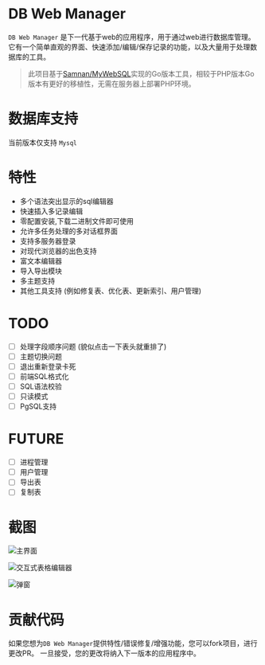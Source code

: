 DB Web Manager
========
`DB Web Manager` 是下一代基于web的应用程序，用于通过web进行数据库管理。
它有一个简单直观的界面、快速添加/编辑/保存记录的功能，以及大量用于处理数据库的工具。

> 此项目基于[Samnan/MyWebSQL](https://github.com/Samnan/MyWebSQL)实现的Go版本工具，相较于PHP版本Go版本有更好的移植性，无需在服务器上部署PHP环境。

数据库支持
================
当前版本仅支持 `Mysql`

特性
========
- 多个语法突出显示的sql编辑器
- 快速插入多记录编辑
- 零配置安装,下载二进制文件即可使用
- 允许多任务处理的多对话框界面
- 支持多服务器登录
- 对现代浏览器的出色支持
- 富文本编辑器
- 导入导出模块
- 多主题支持
- 其他工具支持 (例如修复表、优化表、更新索引、用户管理)

# TODO
- [ ] 处理字段顺序问题 (貌似点击一下表头就重排了)
- [ ] 主题切换问题
- [ ] 退出重新登录卡死
- [ ] 前端SQL格式化
- [ ] SQL语法校验
- [ ] 只读模式
- [ ] PgSQL支持

# FUTURE
- [ ] 进程管理
- [ ] 用户管理
- [ ] 导出表
- [ ] 复制表

截图
===========
![主界面](https://user-images.githubusercontent.com/872992/134867329-342238ca-7683-4ae8-ab6a-ceb4f877cefd.png)

![交互式表格编辑器](https://user-images.githubusercontent.com/872992/134867443-5ccb9243-33fd-4ea3-b59f-9c870b127972.png)

![弹窗](https://user-images.githubusercontent.com/872992/134867483-20bbdd23-ef94-485e-bd1a-d26e050611df.png)

贡献代码
=================
如果您想为`DB Web Manager`提供特性/错误修复/增强功能，您可以fork项目，进行更改PR。
一旦接受，您的更改将纳入下一版本的应用程序中。
